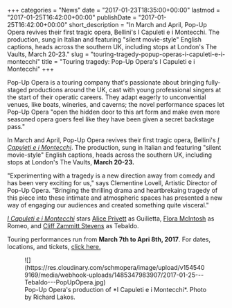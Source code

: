 +++
categories = "News"
date = "2017-01-23T18:35:00+00:00"
lastmod = "2017-01-25T16:42:00+00:00"
publishDate = "2017-01-25T16:42:00+00:00"
short_description = "In March and April, Pop-Up Opera revives their first tragic opera, Bellini&#039;s I Capuleti e i Montecchi. The production, sung in Italian and featuring &quot;silent movie-style&quot; English captions, heads across the southern UK, including stops at London&#039;s The Vaults, March 20-23."
slug = "touring-tragedy-popup-operas-i-capuleti-e-i-montecchi"
title = "Touring tragedy: Pop-Up Opera&#039;s I Capuleti e i Montecchi"
+++

Pop-Up Opera is a touring company that's passionate about bringing fully-staged productions around the UK, cast with young professional singers at the start of their operatic careers. They adapt eagerly to unconvential venues, like boats, wineries, and caverns; the novel performance spaces let Pop-Up Opera "open the hidden door to this art form and make even more seasoned opera goers feel like they have been given a secret backstage pass."

In March and April, Pop-Up Opera revives their first tragic opera, Bellini's [*I Capuleti e i Montecchi*](http://popupopera.co.uk/whats-on/current/I-Capuleti-e-i-Montecchi/). The production, sung in Italian and featuring "silent movie-style" English captions, heads across the southern UK, including stops at London's The Vaults, **March 20-23.**

"Experimenting with a tragedy is a new direction away from comedy and has been very exciting for us," says Clementine Lovell, Artistic Director of Pop-Up Opera. "Bringing the thrilling drama and heartbrekaing tragedy of this piece into these intimate and atmospheric spaces has presented a new way of engaging our audiences and created something quite visceral."

[*I Capuleti e i Montecchi*](http://popupopera.co.uk/whats-on/current/I-Capuleti-e-i-Montecchi/) stars [Alice Privett](/scene/people/alice-privett.) as Guilietta, [Flora McIntosh](/scene/people/flora-mcintosh/) as Romeo, and [Cliff Zammitt Stevens](/scene/people/cliff-zammitt-stevens/) as Tebaldo.

Touring performances run from **March 7th to Apri 8th, 2017**. For dates, locations, and tickets, [click here.](http://popupopera.co.uk/whats-on/current/I-Capuleti-e-i-Montecchi/) 

<figure data-type="image">
![](https://res.cloudinary.com/schmopera/image/upload/v1545409169/media/webhook-uploads/1485347983907/2017-01-25---Tebaldo---PopUpOpera.jpg)<figcaption>Pop-Up Opera's production of *I Capuleti e i Montecchi*. Photo by Richard Lakos.</figcaption>
</figure>
